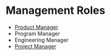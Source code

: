 # Management Roles 

* [Product Manager](https://github.com/alexpaul/Managment-Roles/blob/main/Product-Manager.md)
* Program Manager 
* Engineering Manager 
* [Project Manager](https://github.com/alexpaul/Managment-Roles/blob/main/Project-Manager.md)

